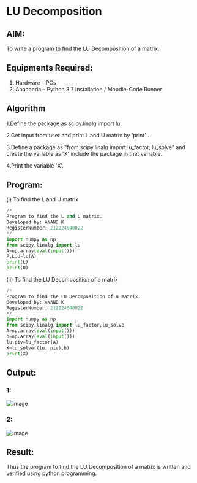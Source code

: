 # LU Decomposition 

## AIM:
To write a program to find the LU Decomposition of a matrix.

## Equipments Required:
1. Hardware – PCs
2. Anaconda – Python 3.7 Installation / Moodle-Code Runner

## Algorithm
1.Define the package as scipy.linalg import lu.

2.Get input from user and print L and U matrix by 'print' .

3.Define a package as "from scipy.linalg import lu_factor, lu_solve" and create the variable as 'X' include the package in that variable.

4.Print the variable 'X'.

## Program:
(i) To find the L and U matrix
``` python
/*
Program to find the L and U matrix.
Developed by: ANAND K
RegisterNumber: 212224040022
*/
import numpy as np
from scipy.linalg import lu
A=np.array(eval(input()))
P,L,U=lu(A)
print(L)
print(U)
```
(ii) To find the LU Decomposition of a matrix
``` python
/*
Program to find the LU Decomposition of a matrix.
Developed by: ANAND K
RegisterNumber: 212224040022
*/
import numpy as np
from scipy.linalg import lu_factor,lu_solve
A=np.array(eval(input()))
b=np.array(eval(input()))
lu,piv=lu_factor(A)
X=lu_solve((lu, piv),b)
print(X)

```

## Output:
### 1:
![image](https://github.com/user-attachments/assets/7e2e9bca-d5fc-4187-89d6-202f561dc99d)
### 2:
![image](https://github.com/user-attachments/assets/2421a60a-2465-4e49-b8f5-9c4db928659e)



## Result:
Thus the program to find the LU Decomposition of a matrix is written and verified using python programming.

